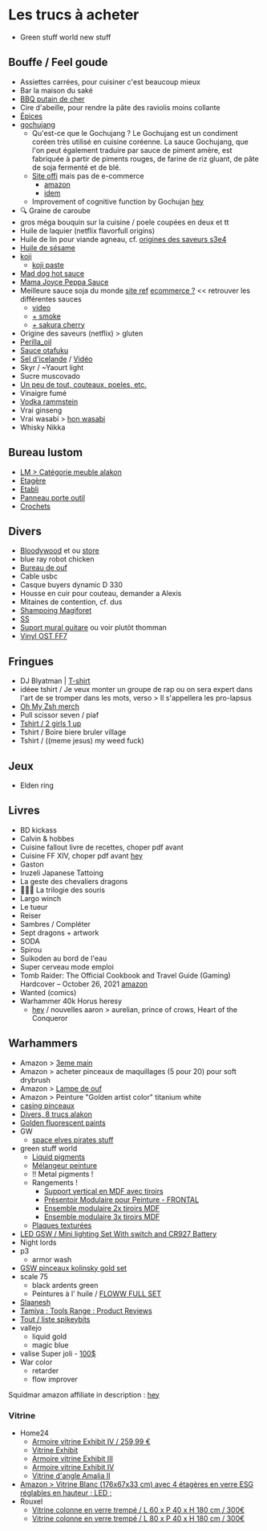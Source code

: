 # Les trucs à acheter

- Green stuff world new stuff

## Bouffe / Feel goude

- Assiettes carrées, pour cuisiner c'est beaucoup mieux
- Bar la maison du saké
- [BBQ putain de cher](https://www.biggreenegg.co.uk/build-your-egg)
- Cire d'abeille, pour rendre la pâte des raviolis moins collante
- [Épices](https://www.epices-roellinger.com/fr/taxons/melanges-epices)
- [gochujang](https://www.youtube.com/watch?v=sJreTj1W6Co)
  - Qu'est-ce que le Gochujang ? Le Gochujang est un condiment coréen très utilisé en cuisine coréenne. La sauce Gochujang, que l'on peut également traduire par sauce de piment amère, est fabriquée à partir de piments rouges, de farine de riz gluant, de pâte de soja fermenté et de blé.
  - [Site offi](http://andongjebiwon.co.kr/eng/) mais pas de e-commerce
    - [amazon](https://www.amazon.fr/s?k=gochujang+jebiwon)
    - [idem](https://www.amazon.fr/s?k=doenjang)
  - Improvement of cognitive function by Gochujan [hey](https://www.ncbi.nlm.nih.gov/pmc/articles/PMC6595085/)
- 🔍 Graine de caroube
- gros méga bouquin sur la cuisine / poele coupées en deux et tt
- Huile de laquier (netflix flavorfull origins)
- Huile de lin pour viande agneau, cf. [origines des saveurs s3e4](https://www.netflix.com/browse?jbv=80991060)
- [Huile de sésame](https://www.rizetco.com/taebaek-agricultural)
- [koji](https://www.google.com/search?q=koji)
  - [koji paste](https://www.google.com/search?q=koji+paste)
- [Mad dog hot sauce](https://www.google.com/search?q=mad+dog+hot+sauce)
- [Mama Joyce Peppa Sauce](https://www.peppasauce.love/)
- Meilleure sauce soja du monde [site ref](https://kinbue.jp/en_product) [ecommerce ?](https://www.nishikidori.com/en/25-soy-sauce) << retrouver les différentes sauces
  - [video](https://www.youtube.com/watch?v=P6bk_AGu5mw&feature=emb_logo)
  - [+ smoke](https://www.nishikidori.com/en/soy-sauce/383-smoked-soy-sauce-3701184001902.html)
  - [+ sakura cherry](https://www.nishikidori.com/en/129-sakura-cherry)
- Origine des saveurs (netflix) > gluten
- [Perilla_oil](https://en.wikipedia.org/wiki/Perilla_oil)
- [Sauce otafuku](https://www.otafukusauce.com/e/)
- [Sel d'icelande](https://www.amazon.fr/Saltverk-Pure-Flaky-Sea-salt/dp/B06XKSFW4P) / [Vidéo](https://www.youtube.com/watch?v=dgzwxRSJyfw)
- Skyr / ~Yaourt light
- Sucre muscovado
- [Un peu de tout, couteaux, poeles, etc.](https://fr-dalstrong.glopalstore.com/pages/GUGA-subscribe-page?utm_campaign=oth_r&utm_source=https://dalstrong.com&utm_medium=wi_proxy&utm_content=en_US&utm_term=c)
- Vinaigre fumé
- [Vodka rammstein](https://shop.rammstein.de/en/catalog/Menu/rammstein-vodka-feuer-wasser.html)
- Vrai ginseng
- Vrai wasabi > [hon wasabi](https://www.google.com/search?q=hon+wasabi)
- Whisky Nikka

## Bureau lustom

- [LM > Catégorie meuble alakon](https://www.leroymerlin.fr/produits/rangement-dressing/etagere/etagere-utilitaire/etagere-metallique-utilitaire/?pedagogicalFilters=%7B%22de-quel-type-detagere-avez-vous-besoin%22%3A%22%C3%89tag%C3%A8re%20HUB%20System%20%C3%A0%20personnaliser%23%7C%C3%89tag%C3%A8re%20Versatile%20%C3%A0%20personnaliser%20%23%7C%C3%89tag%C3%A8re%20en%20kit%20pr%C3%AAt%20%C3%A0%20monter%22%7D&p=1)
- [Etagère](https://www.leroymerlin.fr/produits/quincaillerie/rangement-utilitaire/etagere-utilitaire/etagere-metallique-utilitaire/etagere-metal-gris-epoxy-spaceo-hubsystem-4-tablettes-l-96xh-180xp-40-69167595.html)
- [Etabli](https://www.leroymerlin.fr/produits/outillage/materiel-et-amenagement-de-atelier/amenagement-atelier/etablis/etabli-metallique/etabli-gris-hub-system-95-8-x-65-cm-69733895.html)
- [Panneau porte outil](https://www.leroymerlin.fr/produits/outillage/materiel-et-amenagement-de-atelier/amenagement-atelier/rateliers-et-crochets/panneau-porte-outils-gris-l-960-mm-x-h-40-x-p-0-01-cm-69699035.html)
- [Crochets](https://www.leroymerlin.fr/produits/quincaillerie/rangement-utilitaire/crochet-de-rangement/crochet-de-rangement-mural/crochet-pour-panneau-perfore-mottez-h-18-x-l-18-x-p-4-cm-63720461.html)

## Divers

- [Bloodywood](https://linktr.ee/BloodywoodOfficial) et ou [store](https://bloodywoodstore.com/)
- blue ray robot chicken
- [Bureau de ouf](https://www.autonomous.ai/standing-desks/smartdesk-2-home)
- Cable usbc
- Casque buyers dynamic D 330
- Housse en cuir pour couteau, demander a Alexis
- Mitaines de contention, cf. dus
- [Shampoing Magiforet](https://www.google.com/search?q=magiforet)
- [SS](https://sexysushi.bandcamp.com/)
- [Suport mural guitare](https://www.musicpromusic.com/fr/1495-support-guitare-mural-noir.html) ou voir plutôt thomman
- [Vinyl OST FF7](https://store.eu.square-enix-games.com/fr_FR/product/289692/final-fantasy-vii-vinyl)

## Fringues

- DJ Blyatman | [T-shirt](https://teespring.com/fr/djblyatman?view_as=EUR&currency=EUR&country=FR&tsmac=google&tsmic=youtube&pid=389&cid=100029&utm_term=UCnWnuHHjG-__QxuoZgjBgIg&utm_medium=product_shelf&utm_source=youtube&utm_content=YT-ACRcEUqECQLU3PsY5kojm7y0zxToBuVgKR0qIMyvsDRToFCOE9c3ThbV-YPV8wwbxWt3k4LOuxht5QBNai_c-rc920WQweC4QDxO8HfZ3abGIs_tGRyhHgeZ5OBBJB9a0lknxaqwX3E2aogxNWvEMPYuPFO3GTiw6hyctWKJF8wBXYwG9txLi5bj00aNfWgw2vNkvegsst_0MynOeqa55RfVJfKkSVWaOZqqnw%3D%3D)
- idéee tshirt / Je veux monter un groupe de rap ou on sera expert dans l'art de se tromper dans les mots, verso > Il s'appellera les pro-lapsus
- [Oh My Zsh merch](https://shop.planetargon.com/collections/oh-my-zsh?utm_source=github)
- Pull scissor seven / piaf
- [Tshirt / 2 girls 1 up](https://www.google.com/search?newwindow=1&sxsrf=ALeKk01xN3MAkpt86HyV3YEUVgVG_W12kg%3A1608110006334&ei=ts_ZX4nrE8G4aZTboegN&q=tshirt+%222+girls+1+up%22&oq=tshirt+%222+girls+1+up%22&gs_lcp=CgZwc3ktYWIQA1DrsJYCWKy1lgJgjb6WAmgAcAB4AIABWogBiQKSAQE0mAEAoAEBqgEHZ3dzLXdpesABAQ&sclient=psy-ab&ved=0ahUKEwiJnr_NlNLtAhVBXBoKHZRtCN0Q4dUDCA0&uact=5)
- Tshirt / Boire biere bruler village
- Tshirt / ((meme jesus) my weed fuck)

## Jeux

- Elden ring

## Livres

- BD kickass
- Calvin & hobbes
- Cuisine fallout livre de recettes, choper pdf avant
- Cuisine FF XIV, choper pdf avant [hey](https://store.eu.square-enix-games.com/fr_FR/product/682065/le-livre-de-cuisine-ultime-de-final-fantasy-xiv?utm_campaign=SEE%20-%20SE%20Store%20-%20FFXIV%20Cookbook%20-%20FINAL%20FANTASY%20XIV&utm_source=Sailthru&utm_medium=email&utm_term=SEE%20-%20SE%20Store%20-%20FFXIV%20Cookbooks%20-%20EFG)
- Gaston
- Iruzeli Japanese Tattoing
- La geste des chevaliers dragons
- 📌📌📌 La trilogie des souris
- Largo winch
- Le tueur
- Reiser
- Sambres / Compléter
- Sept dragons + artwork
- SODA
- Spirou
- Suikoden au bord de l'eau
- Super cerveau mode emploi
- Tomb Raider: The Official Cookbook and Travel Guide (Gaming) Hardcover – October 26, 2021 [amazon](https://www.amazon.com/Tomb-Raider-Official-Cookbook-Travel/dp/1647224713/)
- Wanted (comics)
- Warhammer 40k Horus heresy
  - [hey](http://wh40k.lexicanum.com/wiki/Horus_Heresy_Series) / nouvelles aaron > aurelian, prince of crows, Heart of the Conqueror

## Warhammers

- Amazon > [3eme main](https://www.amazon.fr/support-troisi%C3%A8me-flexibles-r%C3%A9glages-r%C3%A9glables/dp/B08QZ4PMHR/ref=mp_s_a_1_2_sspa)
- Amazon > acheter pinceaux de maquillages (5 pour 20) pour soft drybrush
- Amazon > [Lampe de ouf](https://www.amazon.com/PHIVE-Architect-Bright-Drafting-Brightness/dp/B07MHH9Q7B?fbclid=IwAR3yZ7rxo3Ixdioa081crMmAUL-sjxurbUhC6aW0Fqo92vMMiqEjOWiKYCQ)
- Amazon > Peinture "Golden artist color" titanium white
- [casing pinceaux](https://www.jacksonsart.com/fr-fr/idees-cadeaux/idees-cadeaux-pinceaux)
- [Divers, 8 trucs alakon](https://www.youtube.com/watch?v=CpbJgXxUR0c)
- [Golden fluorescent paints](https://www.goldenpaints.com/products/colors/fluorescent---phosphorescent-colors)
- GW
  - [space elves pirates stuff](https://www.warhammer-community.com/2022/02/11/sneak-hordes-of-corsairs-behind-enemy-lines-with-iyandens-pirate-prince-yriel/)
- green stuff world
  - [Liquid pigments](https://www.greenstuffworld.com/fr/261-pigments-liquides)
  - [Mélangeur peinture](https://www.greenstuffworld.com/fr/peinture/2382-melangeur-rotatif-de-peinture.html)
  - !! Metal pigments !
  - Rangements !
    - [Support vertical en MDF avec tiroirs](https://www.greenstuffworld.com/fr/expositeur-de-peinture/1768-support-vertical-en-mdf-avec-tiroirs.html)
    - [Présentoir Modulaire pour Peinture - FRONTAL](https://www.greenstuffworld.com/fr/expositeur-de-peinture/1083-presentoir-modulaire-pour-peinture-frontal.html)
    - [Ensemble modulaire 2x tiroirs MDF](https://www.greenstuffworld.com/fr/expositeur-de-peinture/1141-ensemble-modulaire-2x-tiroirs-mdf.html)
    - [Ensemble modulaire 3x tiroirs MDF](https://www.greenstuffworld.com/fr/expositeur-de-peinture/1143-ensemble-modulaire-3x-tiroirs-mdf.html)
  - [Plaques texturées](https://www.greenstuffworld.com/fr/92-plaques-texturees)
- [LED GSW / Mini lighting Set With switch and CR927 Battery](https://www.greenstuffworld.com/en/led-lights/1568-mini-lighting-set-with-switch-and-cr927-battery.html)
- Night lords
- p3
  - armor wash
- [GSW pinceaux kolinsky gold set](https://www.greenstuffworld.com/fr/pinceaux/1572-set-premium-gold-series.html)
- scale 75
  - black ardents green
  - Peintures à l' huile / [FLOWW FULL SET](https://scale75.com/en/floww-range/1084-scalecolor-floww-full-set.html)
- [Slaanesh](https://www.youtube.com/watch?v=RofGU4ewrR8)
- [Tamiya : Tools Range : Product Reviews](https://www.youtube.com/watch?v=K7KzJpM1gNY)
- [Tout / liste spikeybits](https://spikeybits.com/besthobbysupplies)
- vallejo
  - liquid gold
  - magic blue
- valise Super joli *-* [100$](https://frontierwargaming.com/product/paint-case/)
- War color
  - retarder
  - flow improver

Squidmar amazon affiliate in description : [hey](https://www.youtube.com/watch?v=-7q_hLmX1Mw)

### Vitrine

- Home24
  - [Armoire vitrine Exhibit IV / 259,99 €](https://www.home24.fr/vitrines/?qv_parent=000000008000016270&qv_child=000000001000121906)
  - [Vitrine Exhibit](https://www.home24.fr/article/vitrine-exhibit-eclairage-inclus-noir-largeur-58-cm)
  - [Armoire vitrine Exhibit III](https://www.home24.fr/article/armoire-vitrine-exhibit-iii-noir)
  - [Armoire vitrine Exhibit IV](https://www.home24.fr/article/armoire-vitrine-exhibit-iv-noir)
  - [Vitrine d'angle Amalia II](https://www.home24.fr/article/vitrine-d-angle-amalia-ii-eclairage-inclus-imitation-frene-fonce-blanc)
- [Amazon > Vitrine Blanc (176x67x33 cm) avec 4 étagères en verre ESG réglables en hauteur ; LED ;](https://www.amazon.fr/Markenlos-Vitrine-Serrure-Miroir-argent%C3%A9/dp/B01N21DXWI/ref=sr_1_17?keywords=vitrine%2Bexposition&qid=1651427227&sr=8-17&th=1)
- Rouxel
  - [Vitrine colonne en verre trempé / L 60 x P 40 x H 180 cm / 300€](https://www.rouxel.com/article-18659-247-18659.aspx)
  - [Vitrine colonne en verre trempé / L 80 x P 40 x H 180 cm / 300€](https://www.rouxel.com/article-18660-247-18660.aspx)
